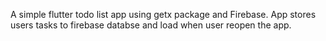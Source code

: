 A simple flutter todo list app using getx package and Firebase. 
App stores users tasks to firebase databse and load when user reopen the app.
